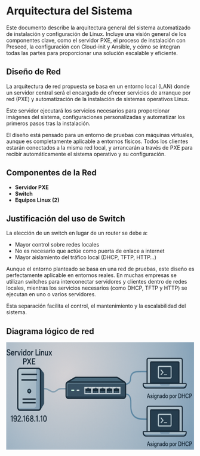 # Arquitectura del Sistema

Este documento describe la arquitectura general del sistema automatizado de instalación y configuración de Linux.
Incluye una visión general de los componentes clave, como el servidor PXE, el proceso de instalación con Preseed, la configuración con Cloud-init y Ansible, y cómo se integran todas las partes para proporcionar una solución escalable y eficiente.

## Diseño de Red

La arquitectura de red propuesta se basa en un entorno local (LAN) donde un servidor central será el encargado de ofrecer servicios de arranque por red (PXE) y automatización de la instalación de sistemas operativos Linux.

Este servidor ejecutará los servicios necesarios para proporcionar imágenes del sistema, configuraciones personalizadas y automatizar los primeros pasos tras la instalación.

El diseño está pensado para un entorno de pruebas con máquinas virtuales, aunque es completamente aplicable a entornos físicos. Todos los clientes estarán conectados a la misma red local, y arrancarán a través de PXE para recibir automáticamente el sistema operativo y su configuración.

## Componentes de la Red

- **Servidor PXE**
- **Switch**
- **Equipos Linux (2)**

## Justificación del uso de Switch

La elección de un switch en lugar de un router se debe a:

- Mayor control sobre redes locales
- No es necesario que actúe como puerta de enlace a internet
- Mayor aislamiento del tráfico local (DHCP, TFTP, HTTP…)

Aunque el entorno planteado se basa en una red de pruebas, este diseño es perfectamente aplicable en entornos reales. En muchas empresas se utilizan switches para interconectar servidores y clientes dentro de redes locales, mientras los servicios necesarios (como DHCP, TFTP y HTTP) se ejecutan en uno o varios servidores.

Esta separación facilita el control, el mantenimiento y la escalabilidad del sistema.

## Diagrama lógico de red

![Diagrama de red](diagrama_red.png)
